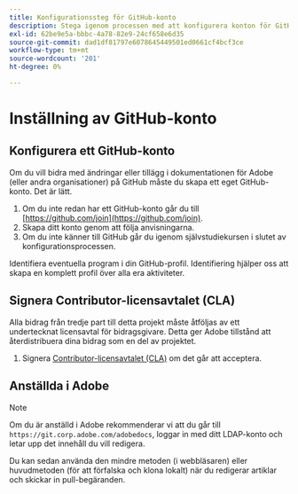 ```yaml
---
title: Konfigurationssteg för GitHub-konto
description: Stega igenom processen med att konfigurera konton för GitHub, som krävs för att bidra med innehåll till Adobe-dokumentationen.
exl-id: 62be9e5a-bbbc-4a78-82e9-24cf658e6d35
source-git-commit: dad1df81797e6078645449501ed0661cf4bcf3ce
workflow-type: tm+mt
source-wordcount: '201'
ht-degree: 0%

---
```


# Inställning av GitHub-konto

## Konfigurera ett GitHub-konto

Om du vill bidra med ändringar eller tillägg i dokumentationen för Adobe (eller andra organisationer) på GitHub måste du skapa ett eget GitHub-konto. Det är lätt.

1. Om du inte redan har ett GitHub-konto går du till [https://github.com/join](https://github.com/join).
1. Skapa ditt konto genom att följa anvisningarna.
1. Om du inte känner till GitHub går du igenom självstudiekursen i slutet av konfigurationsprocessen.

Identifiera eventuella program i din GitHub-profil. Identifiering hjälper oss att skapa en komplett profil över alla era aktiviteter.

## Signera Contributor-licensavtalet (CLA)

Alla bidrag från tredje part till detta projekt måste åtföljas av ett undertecknat licensavtal för bidragsgivare. Detta ger Adobe tillstånd att återdistribuera dina bidrag som en del av projektet.

1. Signera [Contributor-licensavtalet (CLA)](http://opensource.adobe.com/cla.html) om det går att acceptera.

## Anställda i Adobe

>[!NOTE]
>
>Om du är anställd i Adobe rekommenderar vi att du går till `https://git.corp.adobe.com/adobedocs`, loggar in med ditt LDAP-konto och letar upp det innehåll du vill redigera.
>
>Du kan sedan använda den mindre metoden (i webbläsaren) eller huvudmetoden (för att förfalska och klona lokalt) när du redigerar artiklar och skickar in pull-begäranden.
